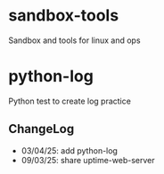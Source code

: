 # sandbox-tools
Sandbox and tools for linux and ops

# python-log
Python test to create log practice

## ChangeLog
- 03/04/25: add python-log
- 09/03/25: share uptime-web-server
